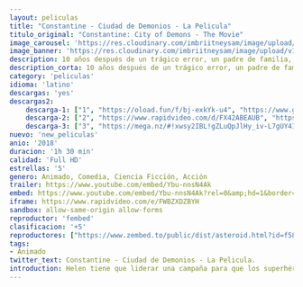 ```yaml
---
layout: peliculas
title: "Constantine - Ciudad de Demonios - La Pelicula"
titulo_original: "Constantine: City of Demons - The Movie"
image_carousel: 'https://res.cloudinary.com/imbriitneysam/image/upload/v1542222115/constatine-poster-min.jpg'
image_banner: 'https://res.cloudinary.com/imbriitneysam/image/upload/v1542222115/constatine-banner-min.jpg'
description: 10 años después de un trágico error, un padre de familia, Chas, y un detective, John Constantine, intentan curar a la hija de Chas, Trish, de un misterioso coma. Con la ayuda de la Enfermera Pesadilla, la influyente Reina de los Ángeles y el brutal dios azteca Mictlantecuhtli, la pareja tendrá que enfrentarse al demonio Beroul para salvar el alma de Trish.
description_corta: 10 años después de un trágico error, un padre de familia, Chas, y un detective, John Constantine, intentan curar a la hija de Chas, Trish, de un misterioso coma. Con la ayuda de la Enfermera Pesadilla, la influyente Reina de los Ángeles..
category: 'peliculas'
idioma: 'latino'
descargas: 'yes'
descargas2:
    descarga-1: ["1", "https://oload.fun/f/bj-exkYk-u4", "https://www.google.com/s2/favicons?domain=openload.co","OpenLoad","https://res.cloudinary.com/imbriitneysam/image/upload/v1541473684/mexico.png", "Latino", "Full HD"]
    descarga-2: ["2", "https://www.rapidvideo.com/d/FX42ABEAUB", "https://www.google.com/s2/favicons?domain=www.rapidvideo.com","RapidVideo","https://res.cloudinary.com/imbriitneysam/image/upload/v1541473684/mexico.png", "Latino", "Full HD"]
    descarga-3: ["3", "https://mega.nz/#!xwsy2IBL!gZLuQpJlHy_iv-L7gUY4Iw1M7U1I8ocmgiCK4cERd-E", "https://www.google.com/s2/favicons?domain=mega.nz","Mega","https://res.cloudinary.com/imbriitneysam/image/upload/v1541473684/mexico.png", "Latino", "Full HD"]
nuevo: 'new_peliculas'
anio: '2018'
duracion: '1h 30 min'
calidad: 'Full HD'
estrellas: '5'
genero: Animado, Comedia, Ciencia Ficción, Acción
trailer: https://www.youtube.com/embed/Ybu-nnsN4Ak
embed: https://www.youtube.com/embed/Ybu-nnsN4Ak?rel=0&amp;hd=1&border=0&wmode=opaque&enablejsapi=1&modestbranding=1&controls=1&showinfo=1
iframe: https://www.rapidvideo.com/e/FWBZXDZBYH
sandbox: allow-same-origin allow-forms
reproductor: 'fembed'
clasificacion: '+5'
reproductores: ["https://www.zembed.to/public/dist/asteroid.html?id=f58eebbee28e89cd0e3b505274d32197&title=Constantine:%20City%20of%20Demons%20The%20Movie"]
tags:
- Animado
twitter_text: Constantine - Ciudad de Demonios - La Pelicula.
introduction: Helen tiene que liderar una campaña para que los superhéroes regresen, mientras Bob vive su vida normal con Violet, Dash y el bebé Jack-Jack —cuyos superpoderes descubriremos.
---
```












